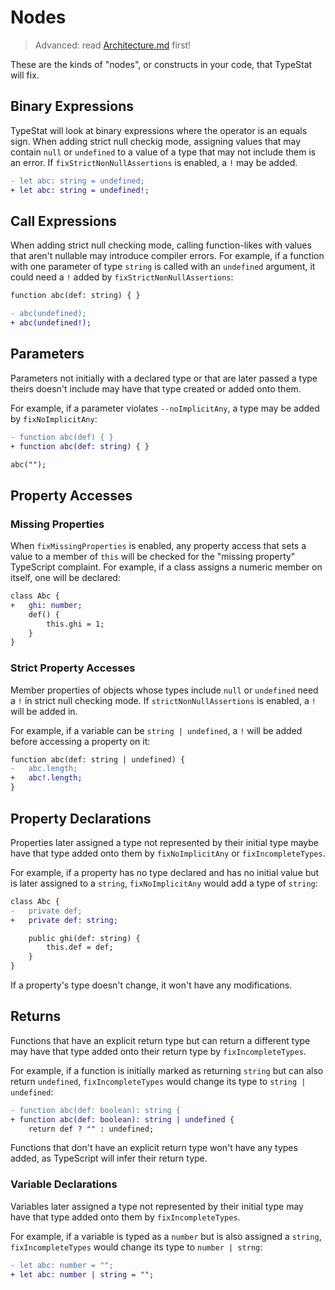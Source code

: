 # Nodes

> Advanced: read [Architecture.md](./Architecture.md) first!

These are the kinds of "nodes", or constructs in your code, that TypeStat will fix.

## Binary Expressions

TypeStat will look at binary expressions where the operator is an equals sign.
When adding strict null checkig mode, assigning values that may contain `null` or `undefined` to a value of a type that may not include them is an error.
If `fixStrictNonNullAssertions` is enabled, a `!` may be added.

```diff
- let abc: string = undefined;
+ let abc: string = undefined!;
```

## Call Expressions

When adding strict null checking mode, calling function-likes with values that aren't nullable may introduce compiler errors.
For example, if a function with one parameter of type `string` is called with an `undefined` argument, it could need a `!` added by `fixStrictNonNullAssertions`:

```diff
function abc(def: string) { }

- abc(undefined);
+ abc(undefined!);
```

## Parameters

Parameters not initially with a declared type or that are later passed a type theirs doesn't include may have that type created or added onto them.

For example, if a parameter violates `--noImplicitAny`, a type may be added by `fixNoImplicitAny`:

```diff
- function abc(def) { }
+ function abc(def: string) { }

abc("");
```

## Property Accesses

### Missing Properties

When `fixMissingProperties` is enabled, any property access that sets a value to a member of `this` will be checked for the "missing property" TypeScript complaint.
For example, if a class assigns a numeric member on itself, one will be declared:

```diff
class Abc {
+   ghi: number;
    def() {
        this.ghi = 1;
    }
}
```

### Strict Property Accesses

Member properties of objects whose types include `null` or `undefined` need a `!` in strict null checking mode.
If `strictNonNullAssertions` is enabled, a `!` will be added in.

For example, if a variable can be `string | undefined`, a `!` will be added before accessing a property on it:

```diff
function abc(def: string | undefined) {
-   abc.length;
+   abc!.length;
}
```

## Property Declarations

Properties later assigned a type not represented by their initial type maybe have that type added onto them by `fixNoImplicitAny` or `fixIncompleteTypes`.

For example, if a property has no type declared and has no initial value but is later assigned to a `string`, `fixNoImplicitAny` would add a type of `string`:

```diff
class Abc {
-   private def;
+   private def: string;

    public ghi(def: string) {
        this.def = def;
    }
}
```

If a property's type doesn't change, it won't have any modifications.

## Returns

Functions that have an explicit return type but can return a different type may have that type added onto their return type by `fixIncompleteTypes`.

For example, if a function is initially marked as returning `string` but can also return `undefined`, `fixIncompleteTypes` would change its type to `string | undefined`:

```diff
- function abc(def: boolean): string {
+ function abc(def: boolean): string | undefined {
    return def ? "" : undefined;
```

Functions that don't have an explicit return type won't have any types added, as TypeScript will infer their return type.

### Variable Declarations

Variables later assigned a type not represented by their initial type may have that type added onto them by `fixIncompleteTypes`.

For example, if a variable is typed as a `number` but is also assigned a `string`, `fixIncompleteTypes` would change its type to `number | strng`:

```diff
- let abc: number = "";
+ let abc: number | string = "";
```
